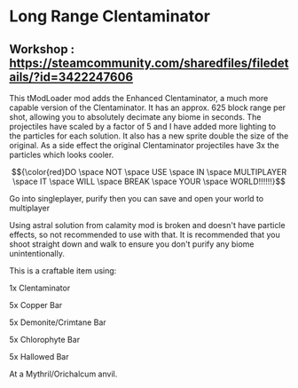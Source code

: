 # Long Range Clentaminator 
## Workshop : https://steamcommunity.com/sharedfiles/filedetails/?id=3422247606

This tModLoader mod adds the Enhanced Clentaminator, a much more capable version of the Clentaminator.
It has an approx. 625 block range per shot, allowing you to absolutely decimate any biome in seconds.
The projectiles have scaled by a factor of 5 and I have added more lighting to the particles for each solution.
It also has a new sprite double the size of the original.
As a side effect the original Clentaminator projectiles have 3x the particles which looks cooler.

$${\color{red}DO \space NOT \space USE \space IN \space MULTIPLAYER \space IT \space WILL \space BREAK \space YOUR \space WORLD!!!!!!}$$

Go into singleplayer, purify then you can save and open your world to multiplayer


Using astral solution from calamity mod is broken and doesn't have particle effects, so not recommended to use with that.
It is recommended that you shoot straight down and walk to ensure you don't purify any biome unintentionally.

This is a craftable item using:

1x Clentaminator

5x Copper Bar

5x Demonite/Crimtane Bar

5x Chlorophyte Bar

5x Hallowed Bar

At a Mythril/Orichalcum anvil.
